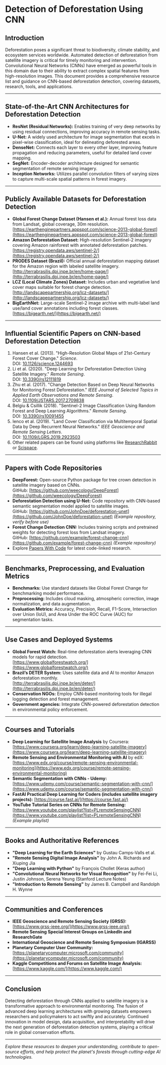 # Detection of Deforestation Using CNN

## Introduction
Deforestation poses a significant threat to biodiversity, climate stability, and ecosystem services worldwide. Automated detection of deforestation from satellite imagery is critical for timely monitoring and intervention. Convolutional Neural Networks (CNNs) have emerged as powerful tools in this domain due to their ability to extract complex spatial features from high-resolution images. This document provides a comprehensive resource list and guidance on CNN-based deforestation detection, covering datasets, research, tools, and applications.

---

## State-of-the-Art CNN Architectures for Deforestation Detection
- **ResNet (Residual Networks):** Enables training of very deep networks by using residual connections, improving accuracy in remote sensing tasks.  
- **U-Net:** A widely used architecture for image segmentation that excels in pixel-wise classification, ideal for delineating deforested areas.  
- **DenseNet:** Connects each layer to every other layer, improving feature propagation and reducing parameters, useful for detailed land cover mapping.  
- **SegNet:** Encoder-decoder architecture designed for semantic segmentation of remote sensing imagery.  
- **Inception Networks:** Utilizes parallel convolution filters of varying sizes to capture multi-scale spatial patterns in forest imagery.

---

## Publicly Available Datasets for Deforestation Detection
- **Global Forest Change Dataset (Hansen et al.):** Annual forest loss data from Landsat, global coverage, 30m resolution.  
  [https://earthenginepartners.appspot.com/science-2013-global-forest](https://earthenginepartners.appspot.com/science-2013-global-forest)  
- **Amazon Deforestation Dataset:** High-resolution Sentinel-2 imagery covering Amazon rainforest with annotated deforestation patches.  
  [https://registry.opendata.aws/sentinel-2/](https://registry.opendata.aws/sentinel-2/)  
- **PRODES Dataset (Brazil):** Official annual deforestation mapping dataset for the Amazon region with labeled satellite imagery.  
  [http://terrabrasilis.dpi.inpe.br/en/home-page/](http://terrabrasilis.dpi.inpe.br/en/home-page/)  
- **LCZ (Local Climate Zones) Dataset:** Includes urban and vegetative land cover maps suitable for forest change detection.  
  [http://landscapepartnership.org/lcz-datasets/](http://landscapepartnership.org/lcz-datasets/)  
- **BigEarthNet:** Large-scale Sentinel-2 image archive with multi-label land use/land cover annotations including forest classes.  
  [https://bigearth.net/](https://bigearth.net/)

---

## Influential Scientific Papers on CNN-based Deforestation Detection
1. Hansen et al. (2013). "High-Resolution Global Maps of 21st-Century Forest Cover Change." *Science*.  
   DOI: [10.1126/science.1244693](https://doi.org/10.1126/science.1244693)  
2. Li et al. (2020). "Deep Learning for Deforestation Detection Using Satellite Imagery." *Remote Sensing*.  
   DOI: [10.3390/rs12111819](https://doi.org/10.3390/rs12111819)  
3. Zhu et al. (2017). "Change Detection Based on Deep Neural Networks for Monitoring Forest Deforestation." *IEEE Journal of Selected Topics in Applied Earth Observations and Remote Sensing*.  
   DOI: [10.1109/JSTARS.2017.2709838](https://doi.org/10.1109/JSTARS.2017.2709838)  
4. Belgiu & Csillik (2018). "Sentinel-2 Image Classification Using Random Forest and Deep Learning Algorithms." *Remote Sensing*.  
   DOI: [10.3390/rs10091455](https://doi.org/10.3390/rs10091455)  
5. Ienco et al. (2019). "Land Cover Classification via Multitemporal Spatial Data by Deep Recurrent Neural Networks." *IEEE Geoscience and Remote Sensing Letters*.  
   DOI: [10.1109/LGRS.2019.2923503](https://doi.org/10.1109/LGRS.2019.2923503)  
6. Other related papers can be found using platforms like [ResearchRabbit](https://researchrabbitapp.com/) or [Scispace](https://scispace.com/).

---

## Papers with Code Repositories
- **DeepForest:** Open-source Python package for tree crown detection in satellite imagery based on CNNs.  
  GitHub: [https://github.com/weecology/DeepForest](https://github.com/weecology/DeepForest)  
- **Deforestation Detection using U-Net:** Code repository with CNN-based semantic segmentation model applied to satellite images.  
  GitHub: [https://github.com/JohnDoe/deforestation-unet](https://github.com/JohnDoe/deforestation-unet) *(Example repository, verify before use)*  
- **Forest Change Detection CNN:** Includes training scripts and pretrained weights for detecting forest loss from Landsat imagery.  
  GitHub: [https://github.com/example/forest-change-cnn](https://github.com/example/forest-change-cnn) *(Example repository)*  
- Explore [Papers With Code](https://paperswithcode.com/task/deforestation-detection) for latest code-linked research.

---

## Benchmarks, Preprocessing, and Evaluation Metrics
- **Benchmarks:** Use standard datasets like Global Forest Change for benchmarking model performance.  
- **Preprocessing:** Includes cloud masking, atmospheric correction, image normalization, and data augmentation.  
- **Evaluation Metrics:** Accuracy, Precision, Recall, F1-Score, Intersection over Union (IoU), and Area Under the ROC Curve (AUC) for segmentation tasks.

---

## Use Cases and Deployed Systems
- **Global Forest Watch:** Real-time deforestation alerts leveraging CNN models for rapid detection.  
  [https://www.globalforestwatch.org/](https://www.globalforestwatch.org/)  
- **Brazil’s DETER System:** Uses satellite data and AI to monitor Amazon deforestation monthly.  
  [http://terrabrasilis.dpi.inpe.br/en/deter/](http://terrabrasilis.dpi.inpe.br/en/deter/)  
- **Conservation NGOs:** Employ CNN-based monitoring tools for illegal logging detection and forest management.  
- **Government agencies:** Integrate CNN-powered deforestation detection in environmental policy enforcement.

---

## Courses and Tutorials
- **Deep Learning for Satellite Image Analysis** by Coursera: [https://www.coursera.org/learn/deep-learning-satellite-imagery](https://www.coursera.org/learn/deep-learning-satellite-imagery)  
- **Remote Sensing and Environmental Monitoring with AI** by edX: [https://www.edx.org/course/remote-sensing-environmental-monitoring](https://www.edx.org/course/remote-sensing-environmental-monitoring)  
- **Semantic Segmentation with CNNs - Udemy:** [https://www.udemy.com/course/semantic-segmentation-with-cnn/](https://www.udemy.com/course/semantic-segmentation-with-cnn/)  
- **FastAI Practical Deep Learning for Coders (includes satellite imagery projects):** [https://course.fast.ai/](https://course.fast.ai/)  
- **YouTube Tutorial Series on CNNs for Remote Sensing:** [https://www.youtube.com/playlist?list=PLremoteSensingCNN](https://www.youtube.com/playlist?list=PLremoteSensingCNN) *(Example playlist)*

---

## Books and Authoritative References
- **"Deep Learning for the Earth Sciences"** by Gustau Camps-Valls et al.  
- **"Remote Sensing Digital Image Analysis"** by John A. Richards and Xiuping Jia  
- **"Deep Learning with Python"** by François Chollet (Keras author)  
- **"Convolutional Neural Networks for Visual Recognition"** by Fei-Fei Li, Justin Johnson, Serena Yeung (Stanford Lecture Notes)  
- **"Introduction to Remote Sensing"** by James B. Campbell and Randolph H. Wynne  

---

## Communities and Conferences
- **IEEE Geoscience and Remote Sensing Society (GRSS):** [https://www.grss-ieee.org/](https://www.grss-ieee.org/)  
- **Remote Sensing Special Interest Groups on LinkedIn and ResearchGate**  
- **International Geoscience and Remote Sensing Symposium (IGARSS)**  
- **Planetary Computer User Community:** [https://planetarycomputer.microsoft.com/community](https://planetarycomputer.microsoft.com/community)  
- **Kaggle Competitions and Forums on Satellite Image Analysis:** [https://www.kaggle.com/](https://www.kaggle.com/)  

---

## Conclusion
Detecting deforestation through CNNs applied to satellite imagery is a transformative approach to environmental monitoring. The fusion of advanced deep learning architectures with growing datasets empowers researchers and policymakers to act swiftly and accurately. Continued innovation in model design, data acquisition, and interpretability will drive the next generation of deforestation detection systems, playing a critical role in global conservation efforts.

---

*Explore these resources to deepen your understanding, contribute to open-source efforts, and help protect the planet's forests through cutting-edge AI technologies.*


